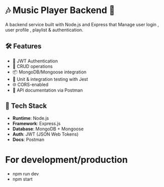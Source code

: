 # 🎶 Music Player Backend 🎼

A backend service built with Node.js and Express that Manage user login , user profile , playlist & authentication.


## 🛠️ Features
- 🔐 JWT Authentication
- 🧾 CRUD operations
- 📦 MongoDB/Mongoose integration
- 🧪 Unit & integration testing with Jest
- 🌐 CORS-enabled
- 📄 API documentation via Postman

## 🧰 Tech Stack

- **Runtime**: Node.js
- **Framework**: Express.js
- **Database**: MongoDB + Mongoose
- **Auth**: JWT (JSON Web Tokens)
- **Docs**: Postman


# For development/production
- npm run dev
- npm start
